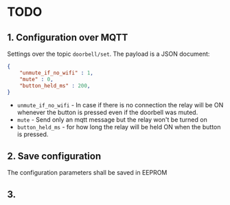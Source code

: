 
# TODO

## 1. Configuration over MQTT

Settings over the topic `doorbell/set`. The payload is a JSON document:

```json
{
    "unmute_if_no_wifi" : 1,
    "mute" : 0,
    "button_held_ms" : 200,
}
```

 * `unmute_if_no_wifi` - In case if there is no connection the relay will be ON whenever the button is pressed even if the doorbell was muted.
 * `mute` - Send only an mqtt message but the relay won't be turned on
 * `button_held_ms` - for how long the relay will be held ON when the button is pressed.


## 2. Save configuration

 The configuration parameters shall be saved in EEPROM

## 3.
